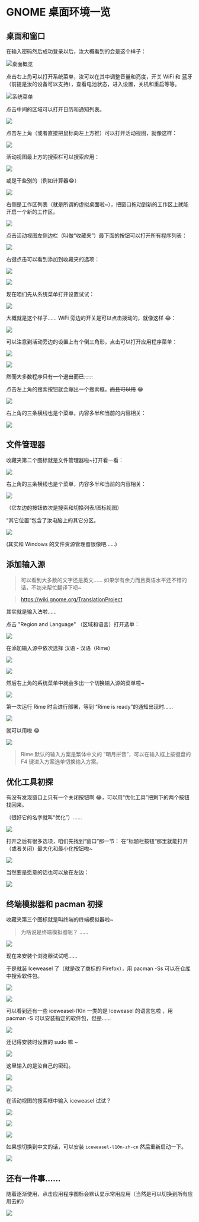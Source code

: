 # GNOME 桌面环境一览

## 桌面和窗口

在输入密码然后成功登录以后，汝大概看到的会是这个样子：

![桌面概览](/assets/exploring_gnome/2.png)

点击右上角可以打开系统菜单，汝可以在其中调整音量和亮度，开关 WiFi 和 蓝牙（前提是汝的设备可以支持），查看电池状态，进入设置，关机和重启等等。

![系统菜单](/assets/exploring_gnome/3.png)

点击中间的区域可以打开日历和通知列表。

![](/assets/exploring_gnome/4.png)

点击左上角（或者直接把鼠标向左上方推）可以打开活动视图，就像这样：

![](/assets/exploring_gnome/5.png)

活动视图最上方的搜索栏可以搜索应用：

![](/assets/exploring_gnome/6.png)

或是干些别的（例如计算器😂）

![](/assets/exploring_gnome/7.png)

右侧是工作区列表（就是所谓的虚拟桌面啦~），把窗口拖动到新的工作区上就能开启一个新的工作区。

![](/assets/exploring_gnome/8.png)

点击活动视图左侧边栏（叫做“收藏夹”）最下面的按钮可以打开所有程序列表：

![](/assets/exploring_gnome/27.png)

右键点击可以看到添加到收藏夹的选项：

![](/assets/exploring_gnome/28.png)

![](/assets/exploring_gnome/29.png)

现在咱们先从系统菜单打开设置试试：

![](/assets/exploring_gnome/9.png)

大概就是这个样子…… WiFi 旁边的开关是可以点击拨动的，就像这样 😂：

![](/assets/exploring_gnome/10.png)

可以注意到活动旁边的设置上有个倒三角形，点击可以打开应用程序菜单：

![](/assets/exploring_gnome/12.png)

![](/assets/exploring_gnome/13.png)

<s>然而大多数程序只有一个退出而已……</s>

点击左上角的搜索按钮就会蹦出一个搜索框。<s>而且可以用</s> 😂

![](/assets/exploring_gnome/14.png)

右上角的三条横线也是个菜单，内容多半和当前的内容相关：

![](/assets/exploring_gnome/15.png)

## 文件管理器

收藏夹第二个图标就是文件管理器啦~打开看一看：

![](/assets/exploring_gnome/44.png)

右上角的三条横线也是个菜单，内容多半和当前的内容相关：

![](/assets/exploring_gnome/47.png)

（它左边的按钮依次是搜索和切换列表/图标视图）

“其它位置”包含了汝电脑上的其它分区。

![](/assets/exploring_gnome/48.png)

(其实和 Windows 的文件资源管理器很像吧……)
## 添加输入源

> 可以看到大多数的文字还是英文…… 如果学有余力而且英语水平还不错的话，不妨来帮忙翻译下呗~ 

> https://wiki.gnome.org/TranslationProject

其实就是输入法啦……

点击 "Region and Language" （区域和语言）打开选单：

![](/assets/exploring_gnome/16.png)

在添加输入源中依次选择 汉语 - 汉语（Rime）

![](/assets/exploring_gnome/17.png)

![](/assets/exploring_gnome/18.png)

然后右上角的系统菜单中就会多出一个切换输入源的菜单啦~ 

![](/assets/exploring_gnome/19.png)

第一次运行 Rime 时会进行部署，等到 “Rime is ready”的通知出现时……

![](/assets/exploring_gnome/23.png)

就可以用啦 😂

![](/assets/exploring_gnome/26.png)

> Rime 默认的输入方案是繁体中文的 “朙月拼音”，可以在输入框上按键盘的 F4 键进入方案选单切换输入方案。

## 优化工具初探

有没有发现窗口上只有一个关闭按钮啊 😂，可以用“优化工具”把剩下的两个按钮找回来。

（很好它的名字就叫“优化”）……

![](/assets/exploring_gnome/29.png)

打开之后有很多选项，咱们先找到“窗口”那一节：
在”标题栏按钮“那里就能打开（或者关闭）最大化和最小化按钮啦~ 

![](/assets/exploring_gnome/30.png)

当然要是愿意的话也可以放在左边：

![](/assets/exploring_gnome/31.png)

## 终端模拟器和 pacman 初探

收藏夹第三个图标就是叫终端的终端模拟器啦~

> 为啥说是终端模拟器呢？ ……

![](/assets/exploring_gnome/32.png)

现在来安装个浏览器试试吧……

于是就装 Iceweasel 了（就是改了商标的 Firefox），用 pacman -Ss 可以在仓库中搜索软件包。

![](/assets/exploring_gnome/33.png)

![](/assets/exploring_gnome/34.png)

可以看到还有一些 iceweasel-l10n 一类的是 Iceweasel 的语言包啦 ，用 pacman -S 可以安装指定的软件包，但是……

![](/assets/exploring_gnome/35.png)

还记得安装时设置的 sudo 嘛 ~

![](/assets/exploring_gnome/36.png)

这里输入的是汝自己的密码。

![](/assets/exploring_gnome/37.png)

![](/assets/exploring_gnome/38.png)

在活动视图的搜索框中输入 iceweasel 试试？

![](/assets/exploring_gnome/40.png)

![](/assets/exploring_gnome/41.png)

![](/assets/exploring_gnome/42.png)

如果想切换到中文的话，可以安装 `iceweasel-l10n-zh-cn` 然后重新启动一下。

![](/assets/exploring_gnome/43.png)

## 还有一件事……

随着逐渐使用，点击应用程序图标会默认显示常用应用（当然是可以切换到所有应用去的）

![](/assets/exploring_gnome/46.png)